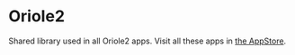 # Oriole2
Shared library used in all Oriole2 apps.
Visit all these apps in <a href="http://appstore.com/oriole2coltd" target="_blank"> the AppStore</a>.

